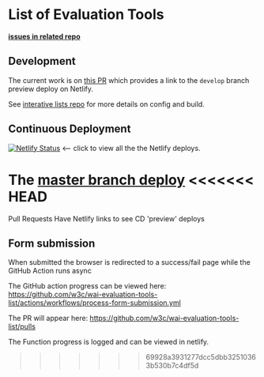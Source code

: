 # List of Evaluation Tools

**[issues in related repo](https://github.com/w3c/wai-eval-tools/issues)**

## Development

The current work is on [this PR](https://github.com/w3c/wai-evaluation-tools-list/pull/1) which provides a link to the `develop` branch preview deploy on Netlify.

See [interative lists repo](https://github.com/w3c/wai-interactive-lists) for more details on config and build.

## Continuous Deployment

[![Netlify Status](https://api.netlify.com/api/v1/badges/ef0441b4-e316-47ea-9961-e769a5c4407e/deploy-status)](https://app.netlify.com/sites/wai-evaluation-tools-list/deploys)  <-- click to view all the the Netlify deploys.

The [master branch deploy](https://master--wai-evaluation-tools-list.netlify.app/list-of-evaluation-tools/)
<<<<<<< HEAD
=======

Pull Requests Have Netlify links to see CD 'preview' deploys

## Form submission

When submitted the browser is redirected to a success/fail page while the GitHub Action runs async

The GitHub action progress can be viewed here:
https://github.com/w3c/wai-evaluation-tools-list/actions/workflows/process-form-submission.yml

The PR will appear here:
https://github.com/w3c/wai-evaluation-tools-list/pulls

The Function progress is logged and can be viewed in netlify.
>>>>>>> 69928a3931277dcc5dbb32510363b530b7c4df5d
